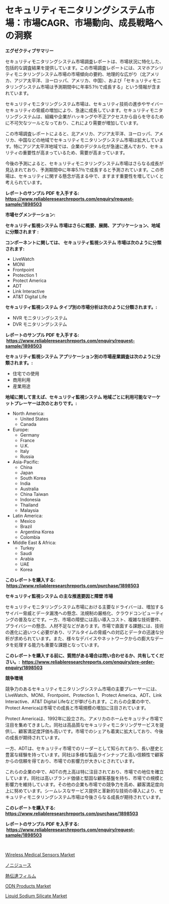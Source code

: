 <p><h1>セキュリティモニタリングシステム市場：市場CAGR、市場動向、成長戦略への洞察</h1></p><p><strong>エグゼクティブサマリー</strong></p>
<p><p>セキュリティモニタリングシステム市場調査レポートは、市場状況に特化した、包括的な調査結果を提供しています。この市場調査レポートには、スマホアシリティモニタリングシステム市場の市場傾向の要約、地理的な広がり（北アメリカ、アジア太平洋、ヨーロッパ、アメリカ、中国）、および「セキュリティモニタリングシステム市場は予測期間中に年率5.1％で成長する」という情報が含まれています。</p><p>セキュリティモニタリングシステム市場は、セキュリティ技術の進歩やサイバーセキュリティの脅威の増加により、急速に成長しています。セキュリティモニタリングシステムは、組織や企業がハッキングや不正アクセスから自らを守るために不可欠なツールとなっており、これにより需要が増加しています。</p><p>この市場調査レポートによると、北アメリカ、アジア太平洋、ヨーロッパ、アメリカ、中国などの地域でセキュリティモニタリングシステム市場は拡大しています。特にアジア太平洋地域では、企業のデジタル化が急速に進んでおり、セキュリティの重要性が高まっているため、需要が高まっています。</p><p>今後の予測によると、セキュリティモニタリングシステム市場はさらなる成長が見込まれており、予測期間中に年率5.1％で成長すると予測されています。この市場は、セキュリティに関する懸念が高まる中で、ますます重要性を増していくと考えられています。</p></p>
<p><strong>レポートのサンプル PDF を入手する: <a href="https://www.reliableresearchreports.com/enquiry/request-sample/1898503">https://www.reliableresearchreports.com/enquiry/request-sample/1898503</a></strong></p>
<p><strong>市場セグメンテーション:</strong></p>
<p><strong> セキュリティ監視システム 市場はさらに概要、展開、アプリケーション、地域に分類されます :</strong></p>
<p><strong>コンポーネントに関しては、 セキュリティ監視システム 市場は次のように分類されます: &nbsp;</strong></p>
<p><ul><li>LiveWatch</li><li>MONI</li><li>Frontpoint</li><li>Protection 1</li><li>Protect America</li><li>ADT</li><li>Link Interactive</li><li>AT&T Digital Life</li></ul></p>
<p><strong> セキュリティ監視システム タイプ別の市場分析は次のように分類されます。:</strong></p>
<p><ul><li>NVR モニタリングシステム</li><li>DVR モニタリングシステム</li></ul></p>
<p><strong>レポートのサンプル PDF を入手する: &nbsp;<a href="https://www.reliableresearchreports.com/enquiry/request-sample/1898503">https://www.reliableresearchreports.com/enquiry/request-sample/1898503</a></strong></p>
<p><strong> セキュリティ監視システム アプリケーション別の市場産業調査は次のように分類されます。:</strong></p>
<p><ul><li>住宅での使用</li><li>商用利用</li><li>産業用途</li></ul></p>
<p><strong>地域に関して言えば、セキュリティ監視システム 地域ごとに利用可能なマーケットプレーヤーは次のとおりです。:</strong></p>
<p><ul>
    <li>
        North America:
        <ul>
            <li>United States</li>
            <li>Canada</li>
        </ul>
    </li>
    <li>
        Europe:
        <ul>
            <li>Germany</li>
            <li>France</li>
            <li>U.K.</li>
            <li>Italy</li>
            <li>Russia</li>
        </ul>
    </li>
    <li>
        Asia-Pacific:
        <ul>
            <li>China</li>
            <li>Japan</li>
            <li>South Korea</li>
            <li>India</li>
            <li>Australia</li>
            <li>China Taiwan</li>
            <li>Indonesia</li>
            <li>Thailand</li>
            <li>Malaysia</li>
        </ul>
    </li>
    <li>
        Latin America:
        <ul>
            <li>Mexico</li>
            <li>Brazil</li>
            <li>Argentina Korea</li>
            <li>Colombia</li>
        </ul>
    </li>
    <li>
        Middle East & Africa:
        <ul>
            <li>Turkey</li>
            <li>Saudi</li>
            <li>Arabia</li>
            <li>UAE</li>
            <li>Korea</li>
        </ul>
    </li>
    </ul></p>
<p><strong>このレポートを購入する: &nbsp;<a href="https://www.reliableresearchreports.com/purchase/1898503">https://www.reliableresearchreports.com/purchase/1898503</a></strong></p>
<p><strong>セキュリティ監視システム の主な推進要因と障壁 市場</strong></p>
<p><p>セキュリティモニタリングシステム市場における主要なドライバーは、増加するサイバー脅威とデータ漏洩への懸念、法規制の厳格化、クラウドコンピューティングの普及などです。一方、市場の障壁には高い導入コスト、複雑な技術要件、プライバシーの懸念、人材不足などがあります。市場で直面する課題には、技術の進化に追いつく必要があり、リアルタイムの脅威への対応とデータの迅速な分析が求められています。また、様々なデバイスやネットワークからの膨大なデータを処理する能力も重要な課題となっています。</p></p>
<p><strong>このレポートを購入する前に、質問がある場合は問い合わせるか、共有してください。:&nbsp; <a href="https://www.reliableresearchreports.com/enquiry/pre-order-enquiry/1898503">https://www.reliableresearchreports.com/enquiry/pre-order-enquiry/1898503</a></strong></p>
<p><strong>競争環境</strong></p>
<p><p>競争力のあるセキュリティモニタリングシステム市場の主要プレーヤーには、LiveWatch、MONI、Frontpoint、Protection 1、Protect America、ADT、Link Interactive、AT&T Digital Lifeなどが挙げられます。これらの企業の中で、Protect Americaは市場での成長と市場規模の増加に注目されています。</p><p>Protect Americaは、1992年に設立され、アメリカのホームセキュリティ市場で注目を集めてきました。同社は高品質なセキュリティモニタリングサービスを提供し、顧客満足度評価も高いです。市場でのシェアも着実に拡大しており、今後の成長が期待されています。</p><p>一方、ADTは、セキュリティ市場でのリーダーとして知られており、長い歴史と豊富な経験を持っています。同社は多様な製品ラインナップと高い信頼性で顧客からの信頼を得ており、市場での影響力が大きいとされています。</p><p>これらの企業の中で、ADTの売上高は特に注目されており、市場での地位を確立しています。同社は高いブランド価値と堅固な顧客基盤を持ち、市場での規模と影響力を維持しています。その他の企業も市場での競争力を高め、顧客満足度向上に努めています。シームレスなサービス提供と革新的な技術の導入により、セキュリティモニタリングシステム市場は今後さらなる成長が期待されています。</p></p>
<p><strong>このレポートを購入する: &nbsp; <a href="https://www.reliableresearchreports.com/purchase/1898503">https://www.reliableresearchreports.com/purchase/1898503</a></strong></p>
<p><strong>レポートのサンプル PDF を入手する: &nbsp;<a href="https://www.reliableresearchreports.com/enquiry/request-sample/1898503">https://www.reliableresearchreports.com/enquiry/request-sample/1898503</a></strong><strong></strong></p>
<p>&nbsp;</p>
<p><p><a href="https://issuu.com/reportprime-2/docs/wireless-medical-sensors-market-size-2030.pptx">Wireless Medical Sensors Market</a></p><p><a href="https://medium.com/@lillianamurazik2023/%E3%83%8E%E3%83%8B%E3%82%B8%E3%83%A5%E3%83%BC%E3%82%B9%E5%B8%82%E5%A0%B4%E3%81%AF-2031%E5%B9%B4%E3%81%BE%E3%81%A7%E3%81%AE%E5%B8%82%E5%A0%B4%E3%82%B7%E3%82%A7%E3%82%A2-%E8%A6%8F%E6%A8%A1-%E3%81%8A%E3%82%88%E3%81%B3%E4%BA%88%E6%B8%AC%E3%81%AB%E7%84%A6%E7%82%B9%E3%82%92%E5%BD%93%E3%81%A6%E3%81%A6%E3%81%84%E3%81%BE%E3%81%99-7d41b05f50dc">ノニジュース</a></p><p><a href="https://medium.com/@eunawiegad2023/%E7%86%B1%E8%BB%A2%E5%86%99%E3%83%95%E3%82%A3%E3%83%AB%E3%83%A0%E5%B8%82%E5%A0%B4%E8%A6%8F%E6%A8%A1%E3%81%8C%E3%82%B0%E3%83%AD%E3%83%BC%E3%83%90%E3%83%AB%E7%94%A3%E6%A5%AD%E3%81%A7%E6%9C%80%E9%81%A9%E3%81%AA%E3%83%9E%E3%83%BC%E3%82%B1%E3%83%86%E3%82%A3%E3%83%B3%E3%82%B0%E3%83%81%E3%83%A3%E3%83%8D%E3%83%AB%E3%82%92%E7%A4%BA%E3%81%97%E3%81%A6%E3%81%84%E3%81%BE%E3%81%99-2d346de6d01e">熱伝達フィルム</a></p><p><a href="https://view.publitas.com/reportprime-1/odn-products-market-size-evaluating-its-market-trends-growth-and-projections-2024-2031/">ODN Products Market</a></p><p><a href="https://github.com/lylyparadise/Market-Research-Report-List-2/blob/main/liquid-sodium-silicate-market.md">Liquid Sodium Silicate Market</a></p></p>